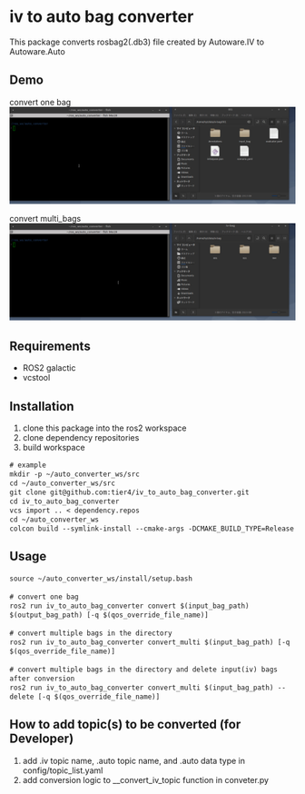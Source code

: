 # iv to auto bag converter

This package converts rosbag2(.db3) file created by Autoware.IV to Autoware.Auto

## Demo

convert one bag
![conver_one_bag](./convert_one_bag.gif)

convert multi_bags
![conver_multiple_bags](./convert_multiple_bags.gif)

## Requirements

- ROS2 galactic
- vcstool

## Installation

1. clone this package into the ros2 workspace
2. clone dependency repositories
3. build workspace

```shell
# example
mkdir -p ~/auto_converter_ws/src
cd ~/auto_converter_ws/src
git clone git@github.com:tier4/iv_to_auto_bag_converter.git
cd iv_to_auto_bag_converter
vcs import .. < dependency.repos
cd ~/auto_converter_ws
colcon build --symlink-install --cmake-args -DCMAKE_BUILD_TYPE=Release
```

## Usage

```shell
source ~/auto_converter_ws/install/setup.bash

# convert one bag
ros2 run iv_to_auto_bag_converter convert $(input_bag_path) $(output_bag_path) [-q $(qos_override_file_name)]

# convert multiple bags in the directory
ros2 run iv_to_auto_bag_converter convert_multi $(input_bag_path) [-q $(qos_override_file_name)]

# convert multiple bags in the directory and delete input(iv) bags after conversion
ros2 run iv_to_auto_bag_converter convert_multi $(input_bag_path) --delete [-q $(qos_override_file_name)] 
```


## How to add topic(s) to be converted (for Developer)

1. add .iv topic name, .auto topic name, and .auto data type in config/topic_list.yaml
2. add conversion logic to __convert_iv_topic function in conveter.py
